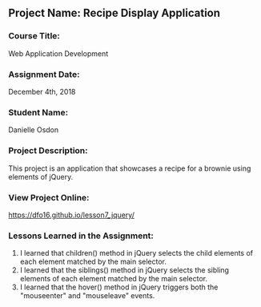 ## Project Name:  Recipe Display Application

### Course Title:
Web Application Development

### Assignment Date:  
December 4th, 2018

### Student Name:  
Danielle Osdon

### Project Description:
This project is an application that showcases a recipe for a brownie using elements of jQuery.

### View Project Online:
https://dfo16.github.io/lesson7_jquery/
    

### Lessons Learned in the Assignment:
1. I learned that children() method in jQuery selects the child elements of each element matched by the main selector.
2. I learned that the siblings() method in jQuery selects the sibling elements of each element matched by the main selector.
3. I learned that the hover() method in jQuery triggers both the "mouseenter" and "mouseleave" events.

